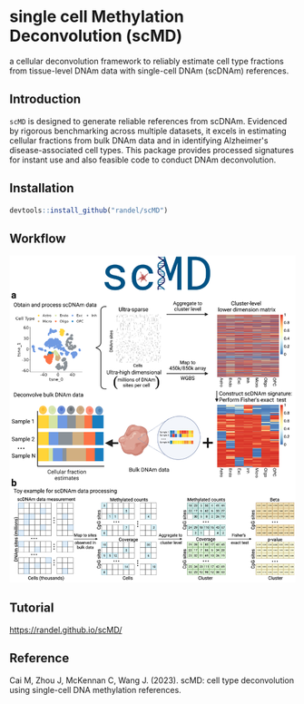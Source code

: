 single cell Methylation Deconvolution (scMD)
=============================================
a cellular deconvolution framework to reliably estimate cell type fractions from tissue-level DNAm data with single-cell DNAm (scDNAm) references. 

Introduction
-------------------
`scMD` is designed to generate reliable references from scDNAm. Evidenced by rigorous benchmarking across multiple datasets, it excels in estimating cellular fractions from bulk DNAm data and in identifying Alzheimer's disease-associated cell types. This package provides processed signatures for instant use and also feasible code to conduct DNAm deconvolution.

Installation
-------------------

```r
devtools::install_github("randel/scMD")
```

Workflow
-----------------

<img src = "./man/figures/scMDFigure1.jpg">


Tutorial
-----------------

https://randel.github.io/scMD/




Reference
-----------------

Cai M, Zhou J, McKennan C, Wang J. (2023). scMD: cell type deconvolution using single-cell DNA methylation references.
